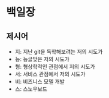 # 백일장

## 제시어
- 지: 지난 git을 독학해보려는 저의 시도가
- 능: 능글맞은 저의 시도가
- 형: 형상학적인 관점에서 저의 시도가
- 서: 서비스 관점에서 저의 시도가
- 비: 비즈니스 모델 개발
- 스: 스노우보드
